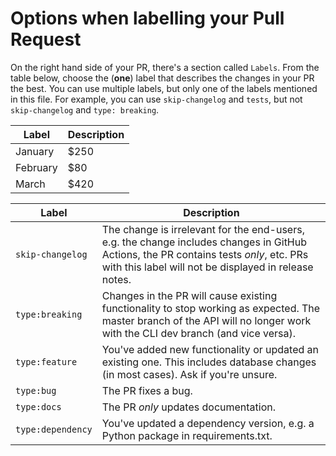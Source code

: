# Options when labelling your Pull Request

On the right hand side of your PR, there's a section called `Labels`. From the table below, choose the (**one**) label that describes the changes in your PR the best. You can use multiple labels, but only one of the labels mentioned in this file. For example, you can use `skip-changelog` and `tests`, but not `skip-changelog` and `type: breaking`.

| Label    | Description |
| -------- | ----------- |
| January  | $250        |
| February | $80         |
| March    | $420        |

| Label             | Description                                                                                                                                                                                    |
| ----------------- | ---------------------------------------------------------------------------------------------------------------------------------------------------------------------------------------------- |
| `skip-changelog`  | The change is irrelevant for the end-users, e.g. the change includes changes in GitHub Actions, the PR contains tests _only_, etc. PRs with this label will not be displayed in release notes. |
| `type:breaking`   | Changes in the PR will cause existing functionality to stop working as expected. The master branch of the API will no longer work with the CLI dev branch (and vice versa).                    |
| `type:feature`    | You've added new functionality or updated an existing one. This includes database changes (in most cases). Ask if you're unsure.                                                               |
| `type:bug`        | The PR fixes a bug.                                                                                                                                                                            |
| `type:docs`       | The PR _only_ updates documentation.                                                                                                                                                           |
| `type:dependency` | You've updated a dependency version, e.g. a Python package in requirements.txt.                                                                                                                |
